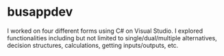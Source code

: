 # busappdev
I worked on four different forms using C# on Visual Studio. I explored functionalities including but not limited to single/dual/multiple alternatives, decision structures, calculations, getting inputs/outputs, etc. 

